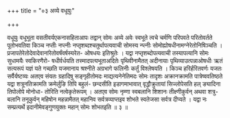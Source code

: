 +++
title = "०३ अव्ये वधूयुः"

+++

वधूयुः वधूभूता वसतीवर्यएकनासहिताआपः तद्वान् सोमः अव्ये अवेः स्वभूते त्वचे चर्मणि परिपवते परितोवर्तते पूतोभवतिवा किञ्च नप्तीः नप्त्नीः नप्तृशब्दश्चतुर्थापत्यवाची सोमस्य न्प्त्नीः सोमोह्योषधीनामग्नेरेतोनिषिञ्चति । प्रजापतेरेतोदेवादेवानांरेतोवर्षंवर्षस्यरेत- ओषधयः इतिश्रुतेः । यद्वा नप्तृशब्दोपत्यवाची तस्यापत्यानि सोमः सुधामयैः स्वकिरणैरो- षधीर्वर्धयति तस्मादपत्यभूताअदितेः पृथिवीनामैतत् अदीनायाः पृथिव्याउत्पन्नाओषधीः ऋतं सत्यरूपं यज्ञं यते गच्छति यजमानाय श्रश्नीते अग्रभागे फलिनीः कर्तुं विश्लेषयति । किञ्च हरिर्हरितवर्णः यजतः सर्वैर्यष्टव्यः अतएव संयतः ग्रहादिषु सङ्गृहीतोमदः माद्यत्यनेनेतिमदः सोमः तादृशः अक्रानक्रामति पात्रेष्ववतिष्ठते यद्वा शत्रूनतिक्रामति क्रमेर्लुङि तिपि बहुलं- छन्दसीति इडागमाभावात् वृद्धौक्रुतायां सिज्लोपेसति हल् ङ्यादिना तिपोलोपे मोनोधा- तोरिति नत्वेकृतेरूपम् । अतएव सोमः नृम्णा स्वबलानि शिशानः तीक्ष्णीकुर्वन् अथवा शत्रु- बलानि तनूकुर्वन् महिषोन महन्नामैतत् महानिव सर्वत्रव्याप्तइव शोभते स्वतेजसा सर्वत्र दीप्यते । यद्वा नः सम्प्रत्यर्थे इदानीमेवङ्गुणयुक्तः महान् सोमः शोभतइति ॥ ३ ॥